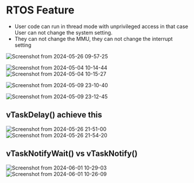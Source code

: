# RTOS Feature
- User code can run in thread mode with unprivileged access in that case User can not change the system setting.
- They can not change the MMU, they can not change the interrupt setting

![Screenshot from 2024-05-26 09-57-25](https://github.com/PranabNandy/FreeRTOS/assets/34576104/c47cfb03-4424-459a-96c5-de8507ceb3ee)


![Screenshot from 2024-05-04 10-14-44](https://github.com/PranabNandy/FreeRTOS/assets/34576104/3c3e516b-3a1f-4bd0-a58e-bce5d4695d06)
![Screenshot from 2024-05-04 10-15-27](https://github.com/PranabNandy/FreeRTOS/assets/34576104/a7e5a009-ed9f-4723-919e-51aea33ab223)

![Screenshot from 2024-05-09 23-10-40](https://github.com/PranabNandy/FreeRTOS/assets/34576104/a77eb1a9-1148-4042-afe1-325543a1adc2)

![Screenshot from 2024-05-09 23-12-45](https://github.com/PranabNandy/FreeRTOS/assets/34576104/4d2de942-f1ae-414d-a311-a87f4506ecdf)


## vTaskDelay() achieve this
![Screenshot from 2024-05-26 21-51-00](https://github.com/PranabNandy/FreeRTOS/assets/34576104/982cc4c5-94a1-4cd4-8701-05079de0ffac)
![Screenshot from 2024-05-26 21-54-20](https://github.com/PranabNandy/FreeRTOS/assets/34576104/69f036c9-3053-40f6-ae0b-9e6cbf20fa27)

## vTaskNotifyWait() vs vTaskNotify()
![Screenshot from 2024-06-01 10-29-03](https://github.com/PranabNandy/FreeRTOS/assets/34576104/0171afc7-03e2-4aad-8b3f-9256fbe2b6b4)
![Screenshot from 2024-06-01 10-26-09](https://github.com/PranabNandy/FreeRTOS/assets/34576104/037da1e7-2259-4aca-85be-b622100fd30a)

